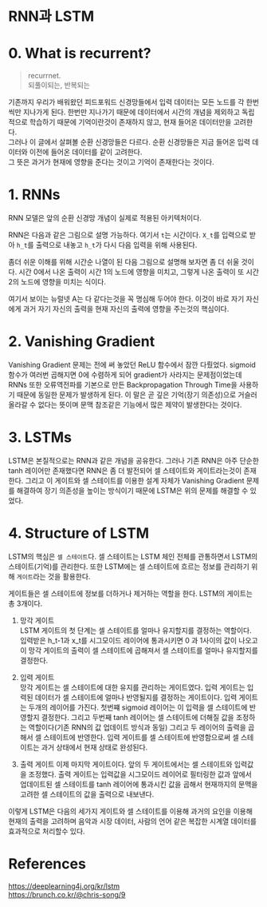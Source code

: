 # RNN과 LSTM

# 0. What is recurrent?
>recurrnet.  
>되풀이되는, 반복되는

기존까지 우리가 배워왔던 피드포워드 신경망들에서 입력 데이터는 모든 노드를 각 한번씩만 지나가게 된다. 한번만 지나가기 때문에 데이터에서 시간의 개념을 제외하고 독립적으로 학습하기 때문에 기억이란것이 존재하지 않고, 현재 들어온 데이터만을 고려한다.  
그러나 이 글에서 살펴볼 순환 신경망들은 다르다. 순환 신경망들은 지금 들어온 입력 데이터와 이전에 들어온 데이터를 같이 고려한다.  
그 뜻은 과거가 현재에 영향을 준다는 것이고 기억이 존재한다는 것이다.

# 1. RNNs

RNN 모델은 앞의 순환 신경망 개념이 실제로 적용된 아키텍처이다.

RNN은 다음과 같은 그림으로 설명 가능하다. 여기서 ``t``는 시간이다.
``X_t``를 입력으로 받아 ``h_t``를 출력으로 내놓고 ``h_t``가 다시 다음 입력을 위해 사용된다.  

좀더 쉬운 이해를 위해 시간순 나열이 된  다음 그림으로 설명해 보자면 좀 더 쉬울 것이다. 시간 0에서 나온 출력이 시간 1의 노드에 영향을 미치고, 그렇게 나온 출력이 또 시간 2의 노드에 영향을 미치는 식이다.

여기서 보이는 뉴럴넷 A는 다 같다는것을 꼭 명심해 두어야 한다. 이것이 바로 자기 자신에게 과거 자기 자신의 출력을 현재 자신의 출력에 영향을 주는것의 핵심이다.

# 2. Vanishing Gradient

Vanishing Gradient 문제는 전에 써 놓았던 ReLU 함수에서 잠깐 다뤘었다. sigmoid 함수가 여러번 곱해지면 0에 수렴하게 되어 gradient가 사라지는 문제점이었는데 RNNs 또한 오류역전파를 기본으로 만든 Backpropagation Through Time을 사용하기 때문에 동일한 문제가 발생하게 된다. 이 말은 곧 깊은 기억(장기 의존성)으로 거슬러 올라갈 수 없다는 뜻이며 문맥 참조같은 기능에서 많은 제약이 발생한다는 것이다.

# 3. LSTMs

LSTM은 본질적으로는 RNN과 같은 개념을 공유한다. 그러나 기존 RNN은 아주 단순한 tanh 레이어만 존재했다면 RNN은 좀 더 발전되어 셀 스테이트와 게이트라는것이 존재한다. 그리고 이 게이트와 셀 스테이트를 이용한 설계 자체가 Vanishing Gradient 문제를 해결하여 장기 의존성을 높이는 방식이기 때문에 LSTM은 위의 문제를 해결할 수 있었다.

# 4. Structure of LSTM

LSTM의 핵심은 ``셀 스테이트``다. 셀 스테이트는 LSTM 체인 전체를 관통하면서 LSTM의 스테이트(기억)를 관리한다. 또한 LSTM에는 셀 스테이트에 흐르는 정보를 관리하기 위해 ``게이트``라는 것을 활용한다.

게이트들은 셀 스테이트에 정보를 더하거나 제거하는 역할을 한다. LSTM의 게이트는 총 3개이다.

1. 망각 게이트  
LSTM 게이트의 첫 단계는 셀 스테이트를 얼마나 유지할지를 결정하는 역할이다. 입력받은 h_t-1과 x_t를 시그모이드 레이어에 통과시키면 0 과 1사이의 값이 나오고 이 망각 게이트의 출력이 셀 스테이트에 곱해져서 셀 스테이트를 얼마나 유지할지를 결정한다.

2. 입력 게이트  
망각 게이트는 셀 스테이트에 대한 유지를 관리하는 게이트였다. 입력 게이트는 입력된 데이터가 셀 스테이트에 얼마나 반영될지를 결정하는 게이트이다. 입력 게이트는 두개의 레이어를 가진다. 첫번쨰 sigmoid 레이어는 이 입력을 셀 스테이트에 반영할지 결정한다. 그리고 두번째 tanh 레이어는 셀 스테이트에 더해질 값을 조정하는 역할이다(기존 RNN의 값 업데이트 방식과 동일) 그리고 두 레이어의 출력을 곱해서 셀 스테이트에 반영한다. 입력 게이트를 셀 스테이트에 반영함으로써 셀 스테이트는 과거 상태에서 현재 상태로 완성된다.

3. 출력 게이트
이제 마지막 게이트이다. 앞의 두 게이트에서는 셀 스테이트와 입력값을 조정했다. 출력 게이트는 입력값을 시그모이드 레이어로 필터링한 값과 앞에서 업데이트된 셀 스테이트를 tanh 레이어에 통과시킨 값을 곱해서 현재까지의 문맥을 고려한 셀 스테이트의 값을 출력으로 내보낸다. 

이렇게 LSTM은 다음의 세가지 게이트와 셀 스테이트를 이용해 과거의 요인을 이용해 현재의 출력을 고려하며 음악과 시장 데이터, 사람의 언어 같은 복잡한 시계열 데이터를 효과적으로 처리할수 있다.


# References
<https://deeplearning4j.org/kr/lstm>  
<https://brunch.co.kr/@chris-song/9>
